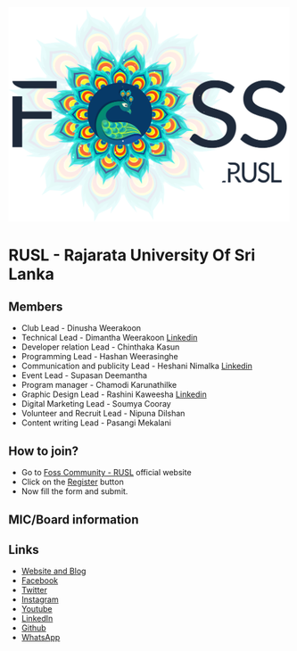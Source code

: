 ![RUSL FOSS Logo](https://raw.githubusercontent.com/FOSSRusl/fosslogo/main/FOSS%20LOGO%20without%20BG.png)

# RUSL - Rajarata University Of Sri Lanka

## Members

- Club Lead - Dinusha Weerakoon
- Technical Lead - Dimantha Weerakoon [Linkedin](https://www.linkedin.com/in/dinushax/)
- Developer relation Lead - Chinthaka Kasun
- Programming Lead - Hashan Weerasinghe
- Communication and publicity Lead - Heshani Nimalka [Linkedin](https://www.linkedin.com/in/heshani-rajasinghe-82a0b0165)
- Event Lead - Supasan Deemantha
- Program manager - Chamodi Karunathilke
- Graphic Design Lead - Rashini Kaweesha [Linkedin](https://www.linkedin.com/in/rashini-kaweesha-589062199/)
- Digital Marketing Lead - Soumya Cooray
- Volunteer and Recruit Lead - Nipuna Dilshan
- Content writing Lead - Pasangi Mekalani

## How to join?

- Go to [Foss Community - RUSL](https://fossrusl.github.io) official website
- Click on the [Register](https://fossrajarata.typeform.com/to/LGFIUjpk) button
- Now fill the form and submit.

## MIC/Board information

## Links

- [Website and Blog](https://fossrusl.github.io/)
- [Facebook](https://www.facebook.com/fossrusl/)
- [Twitter](https://twitter.com/FossRusl)
- [Instagram](https://Instagram.com/foss_rusl)
- [Youtube](https://www.youtube.com/channel/UCyWPOgvZMINSe4yi2lrvzjQ)
- [LinkedIn](https://www.linkedin.com/company/foss-community-rusl)
- [Github](https://github.com/FOSSRusl)
- [WhatsApp](https://chat.whatsapp.com/EI2X3Kv4HBIG7JpCSqE0Lk)
